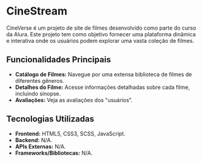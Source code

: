 # CineStream

CineVerse é um projeto de site de filmes desenvolvido como parte do curso da Alura. Este projeto tem como objetivo fornecer uma plataforma dinâmica e interativa onde os usuários podem explorar uma vasta coleção de filmes.

## Funcionalidades Principais

- **Catálogo de Filmes:** Navegue por uma extensa biblioteca de filmes de diferentes gêneros.
- **Detalhes do Filme:** Acesse informações detalhadas sobre cada filme, incluindo sinopse.
- **Avaliações:** Veja as avaliações dos "usuários".

## Tecnologias Utilizadas

- **Frontend:** HTML5, CSS3, SCSS, JavaScript.
- **Backend:** N/A.
- **APIs Externas:** N/A.
- **Frameworks/Bibliotecas:** N/A.
